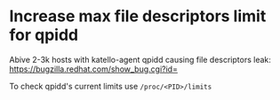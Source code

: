 # Increase max file descriptors limit for qpidd

Abive 2-3k hosts with katello-agent qpidd causing file descriptors leak: https://bugzilla.redhat.com/show_bug.cgi?id=

To check qpidd's current limits use `/proc/<PID>/limits`
